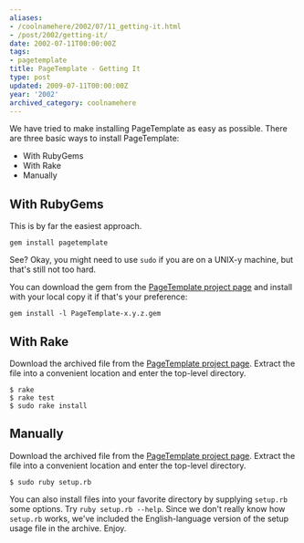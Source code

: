```yaml
---
aliases:
- /coolnamehere/2002/07/11_getting-it.html
- /post/2002/getting-it/
date: 2002-07-11T00:00:00Z
tags:
- pagetemplate
title: PageTemplate - Getting It
type: post
updated: 2009-07-11T00:00:00Z
year: '2002'
archived_category: coolnamehere
---
```

We have tried to make installing PageTemplate as easy as possible. There are three basic ways to install PageTemplate:
<!-- TEASER_END -->

* With RubyGems
* With Rake
* Manually

## With RubyGems

This is by far the easiest approach.

    gem install pagetemplate

See? Okay, you might need to use `sudo` if you are on a UNIX-y machine, but that's still not too hard.

You can download the gem from the [PageTemplate project 
page](http://rubyforge.org/projects/pagetemplate) and install with your local 
copy it if that's your preference:

    gem install -l PageTemplate-x.y.z.gem

## With Rake

Download the archived file from the [PageTemplate project 
page](http://rubyforge.org/projects/pagetemplate). Extract the file into a 
convenient location and enter the top-level directory.

    $ rake
    $ rake test
    $ sudo rake install

## Manually

Download the archived file from the [PageTemplate project 
page](http://rubyforge.org/projects/pagetemplate). Extract the file into a 
convenient location and enter the top-level directory.

    $ sudo ruby setup.rb

You can also install files into your favorite directory by supplying `setup.rb` 
some options. Try `ruby setup.rb --help`.  Since we don't really know 
how `setup.rb` works, we've included the English-language version of the 
setup usage file in the archive. Enjoy.



